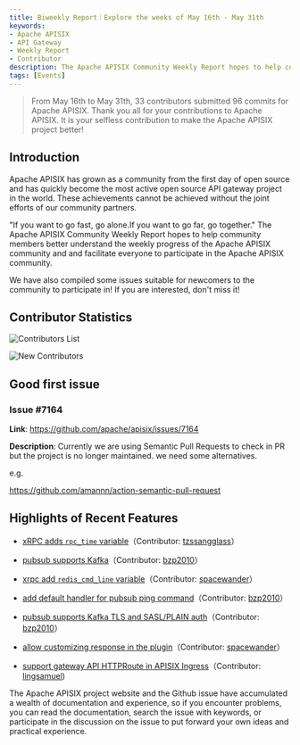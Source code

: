 ```yaml
---
title: Biweekly Report｜Explore the weeks of May 16th - May 31th
keywords:
- Apache APISIX
- API Gateway
- Weekly Report
- Contributor
description: The Apache APISIX Community Weekly Report hopes to help community members better understand the weekly progress of the Apache APISIX community and and facilitate everyone to participate in the Apache APISIX community.
tags: [Events]
---
```


> From May 16th to May 31th, 33 contributors submitted 96 commits for Apache APISIX. Thank you all for your contributions to Apache APISIX. It is your selfless contribution to make the Apache APISIX project better!

<!--truncate-->

## Introduction

Apache APISIX has grown as a community from the first day of open source and has quickly become the most active open source API gateway project in the world. These achievements cannot be achieved without the joint efforts of our community partners.

"If you want to go fast, go alone.If you want to go far, go together." The Apache APISIX Community Weekly Report hopes to help community members better understand the weekly progress of the Apache APISIX community and and facilitate everyone to participate in the Apache APISIX community.

We have also compiled some issues suitable for newcomers to the community to participate in! If you are interested, don't miss it!

## Contributor Statistics

![Contributors List](https://user-images.githubusercontent.com/88811141/174762493-6bdb893a-241d-4ae5-84e0-63e5fb0cadb4.png)

![New Contributors](https://user-images.githubusercontent.com/88811141/174762575-4de25c71-befa-422f-abb3-86547ae4480d.png)

## Good first issue

### Issue #7164

**Link**: https://github.com/apache/apisix/issues/7164

**Description**: Currently we are using Semantic Pull Requests to check in PR but the project is no longer maintained. we need some alternatives.

e.g.

https://github.com/amannn/action-semantic-pull-request

## Highlights of Recent Features

- [xRPC adds `rpc_time` variable](https://github.com/apache/apisix/pull/7040)（Contributor: [tzssangglass](https://github.com/tzssangglass)）

- [pubsub supports Kafka](https://github.com/apache/apisix/pull/7032)（Contributor: [bzp2010](https://github.com/bzp2010)）

- [xrpc add `redis_cmd_line` variable](https://github.com/apache/apisix/pull/6959)（Contributor: [spacewander](https://github.com/spacewander)）

- [add default handler for pubsub ping command](https://github.com/apache/apisix/pull/7058)（Contributor: [bzp2010](https://github.com/bzp2010)）

- [pubsub supports Kafka TLS and SASL/PLAIN auth](https://github.com/apache/apisix/pull/7046)（Contributor: [bzp2010](https://github.com/bzp2010)）

- [allow customizing response in the plugin](https://github.com/apache/apisix/pull/7128)（Contributor: [spacewander](https://github.com/spacewander)）

- [support gateway API HTTPRoute in APISIX Ingress](https://github.com/apache/apisix-ingress-controller/pull/1037)（Contributor: [lingsamuel](https://github.com/lingsamuel))

The Apache APISIX project website and the Github issue have accumulated a wealth of documentation and experience, so if you encounter problems, you can read the documentation, search the issue with keywords, or participate in the discussion on the issue to put forward your own ideas and practical experience.
